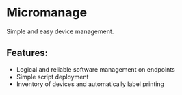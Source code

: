 # Micromanage
Simple and easy device management.

## Features:
 - Logical and reliable software management on endpoints
 - Simple script deployment
 - Inventory of devices and automatically label printing


